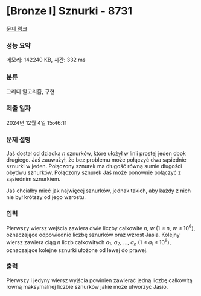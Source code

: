 # [Bronze I] Sznurki - 8731 

[문제 링크](https://www.acmicpc.net/problem/8731) 

### 성능 요약

메모리: 142240 KB, 시간: 332 ms

### 분류

그리디 알고리즘, 구현

### 제출 일자

2024년 12월 4일 15:46:11

### 문제 설명

<p>Jaś dostał od dziadka <em>n</em> sznurków, które ułożył w linii prostej jeden obok drugiego. Jaś zauważył, że bez problemu może połączyć dwa sąsiednie sznurki w jeden. Połączony sznurek ma długość równą sumie długości obydwu sznurków. Połączony sznurek Jaś może ponownie połączyć z sąsiednim sznurkiem.</p>

<p>Jaś chciałby mieć jak najwięcej sznurków, jednak takich, aby każdy z nich nie był krótszy od jego wzrostu.</p>

### 입력 

 <p>Pierwszy wiersz wejścia zawiera dwie liczby całkowite <em>n</em>, <em>w</em> (1 ≤ <em>n</em>, <em>w</em> ≤ 10<sup>6</sup>), oznaczające odpowiednio liczbę sznurków oraz wzrost Jasia. Kolejny wiersz zawiera ciąg <em>n</em> liczb całkowitych <em>a</em><sub>1</sub>, <em>a</em><sub>2</sub>, ..., <em>a<sub>n</sub></em> (1 ≤ <em>a<sub>i</sub></em> ≤ 10<sup>6</sup>), oznaczające kolejne sznurki ułożone od lewej do prawej.</p>

### 출력 

 <p>Pierwszy i jedyny wiersz wyjścia powinien zawierać jedną liczbę całkowitą równą maksymalnej liczbie sznurków jakie może utworzyć Jasio.</p>


